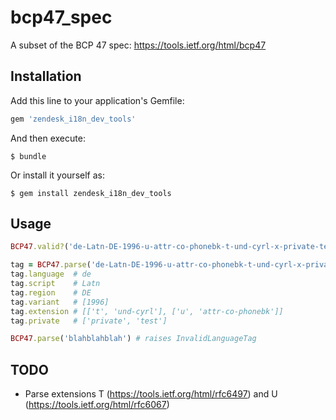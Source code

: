 # bcp47_spec
A subset of the BCP 47 spec: https://tools.ietf.org/html/bcp47

## Installation

Add this line to your application's Gemfile:

```ruby
gem 'zendesk_i18n_dev_tools'
```

And then execute:
```
$ bundle
```

Or install it yourself as:
```
$ gem install zendesk_i18n_dev_tools
```

## Usage

```ruby
BCP47.valid?('de-Latn-DE-1996-u-attr-co-phonebk-t-und-cyrl-x-private-test') # true
```

```ruby
tag = BCP47.parse('de-Latn-DE-1996-u-attr-co-phonebk-t-und-cyrl-x-private-test')
tag.language  # de
tag.script    # Latn
tag.region    # DE
tag.variant   # [1996]
tag.extension # [['t', 'und-cyrl'], ['u', 'attr-co-phonebk']]
tag.private   # ['private', 'test']
```

```ruby
BCP47.parse('blahblahblah') # raises InvalidLanguageTag
```

## TODO

* Parse extensions T (https://tools.ietf.org/html/rfc6497) and U (https://tools.ietf.org/html/rfc6067)
